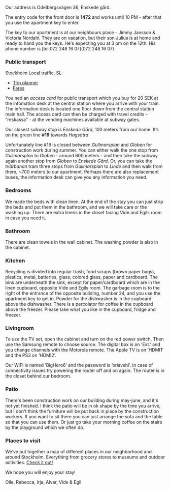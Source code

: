 Our address is Odelbergsvägen 36, Enskede gård.

The entry code for the front door is **1472** and works until 10 PM - after that you use the apartment key to enter.

The key to our apartment is at our neighbours place - Jimmy Jansson & Victoria Nordahl.
They are on vacation, but their son Julius is at home and ready to hand you the keys.
He's expecting you at 3 pm on the 12th. His phone number is [tel:072 248 16 07](072 248 16 07).

### Public transport

Stockholm Local traffic, SL:
  - [Trip planner](http://sl.se/en/)
  - [Fares](http://sl.se/en/fares--tickets/)

You ned an _access card_ for public transport which you buy for 20 SEK at the infomation desk at the central station where you arrive with your train.
The information desk is located one floor down from the central station main hall.
The access card can then be charged with travel credits - “reskassa” - at the vending machines available at subway gates.

Our closest subway stop is _Enskede Gård_, 100 meters from our home.
It’s on the green line **#19** towards _Hagsätra_

Unfortunately line #19 is closed between _Gullmarsplan_ and _Globen_ for construction work during summer.
You can either walk the one stop from _Gullmarsplan_ to _Globen_ - around 600 meters - and then take the subway again another stop from _Globen_ to _Enskede Gård_.
Or, you can take the _tvärbanan_ tram three stops from _Gullmarsplan_ to _Linde_ and then walk from there, ~700 meters to our apartment.
Perhaps there are also replacement buses, the information desk can give you any information you need.

### Bedrooms

We made the beds with clean linen. At the end of the stay you can just strip the beds and put them in the bathroom, and we will take care or the washing up.
There are extra linens in the closet facing Vide and Egils room in case you need it.

### Bathroom
There are clean towels in the wall cabinet. The washing powder is also in the cabinet.

### Kitchen

Recycling is divided into regular trash, food scraps (brown paper bags), plastics, metal, batteries, glass, colored glass, paper and cardboard.
The bins are underneath the sink, except for paper/cardboard which are in the linen cupboard, opposite Vide and Egils room.
The garbage room is to the right of the entrance of the opposite building, number 34, and you use the apartment key to get in.
Powder for the dishwasher is in the cupboard above the dishwasher.
There is a percolator for coffee in the cupboard above the freezer.
Please take what you like in the cupboard, fridge and freezer.

### Livingroom

To use the TV set, open the cabinet and turn on the red power switch. Then use the Samsung remote to choose source.
The digital box is on ‘Ext.’ and you change channels with the Motorola remote.
The Apple TV is on ’HDMI1’ and the PS3 on ‘HDMI2’.

Our WiFi is named ’BigHero6’ and the password is ‘oriavehl’. In case of connectivity issues try powering the router off and on again.
The router is in the closet behind our bedroom.

### Patio

There's been construction work on our building during may-june, and it's not yet finished.
I think the patio will be in ok shape by the time you arrive, but I don't think the furniture will be put back in place by the construction workers.
If you want to sit there you can just arrange the sofa and the table so that you can use them.
Or just go take your morning coffee on the stairs by the playground which we often do.

### Places to visit

We’ve put together a map of different places in our neighborhood and around Stockholm.
Everything from grocery stores to museums and outdoor activities.
[Check it out!](https://drive.google.com/open?id=1NGujzVNI1lADjlOzOTOPcUww1ncUwS1S&usp=sharing)


We hope you will enjoy your stay!

Olle, Rebecca, Irja, Alvar, Vide & Egil
